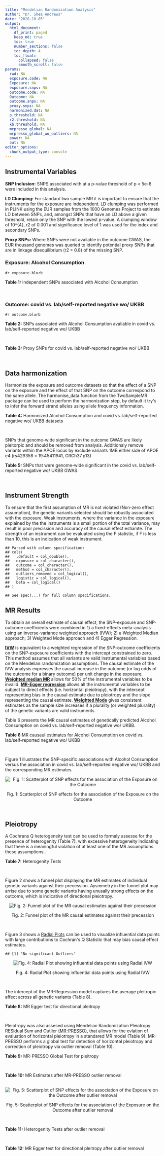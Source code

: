 ```yaml
---
title: "Mendelian Randomization Analysis"
author: "Dr. Shea Andrews"
date: "2020-10-05"
output:
  html_document:
    df_print: paged
    keep_md: true
    toc: true
    number_sections: false
    toc_depth: 4
    toc_float:
      collapsed: false
      smooth_scroll: false
params:
  rwd: NA
  exposure.code: NA
  Exposure: NA
  exposure.snps: NA
  outcome.code: NA
  Outcome: NA
  outcome.snps: NA
  proxy.snps: NA
  harmonized.dat: NA
  p.threshold: NA
  r2.threshold: NA
  kb.threshold: NA
  mrpresso_global: NA
  mrpresso_global_wo_outliers: NA
  power: NA
  out: NA
editor_options:
  chunk_output_type: console
---
```







## Instrumental Variables
**SNP Inclusion:** SNPS associated with at a p-value threshold of p < 5e-8 were included in this analysis.
<br>

**LD Clumping:** For standard two sample MR it is important to ensure that the instruments for the exposure are independent. LD clumping was performed in PLINK using the EUR samples from the 1000 Genomes Project to estimate LD between SNPs, and, amongst SNPs that have an LD above a given threshold, retain only the SNP with the lowest p-value. A clumping window of 10^{4}, r2 of 0.001 and significance level of 1 was used for the index and secondary SNPs.
<br>

**Proxy SNPs:** Where SNPs were not available in the outcome GWAS, the EUR thousand genomes was queried to identify potential proxy SNPs that are in linkage disequilibrium (r2 > 0.8) of the missing SNP.
<br>

### Exposure: Alcohol Consumption
`#r exposure.blurb`
<br>

**Table 1:** Independent SNPs associated with Alcohol Consumption
<div data-pagedtable="false">
  <script data-pagedtable-source type="application/json">
{"columns":[{"label":["SNP"],"name":[1],"type":["chr"],"align":["left"]},{"label":["CHROM"],"name":[2],"type":["dbl"],"align":["right"]},{"label":["POS"],"name":[3],"type":["dbl"],"align":["right"]},{"label":["REF"],"name":[4],"type":["chr"],"align":["left"]},{"label":["ALT"],"name":[5],"type":["chr"],"align":["left"]},{"label":["AF"],"name":[6],"type":["dbl"],"align":["right"]},{"label":["BETA"],"name":[7],"type":["dbl"],"align":["right"]},{"label":["SE"],"name":[8],"type":["dbl"],"align":["right"]},{"label":["Z"],"name":[9],"type":["dbl"],"align":["right"]},{"label":["P"],"name":[10],"type":["dbl"],"align":["right"]},{"label":["N"],"name":[11],"type":["dbl"],"align":["right"]},{"label":["TRAIT"],"name":[12],"type":["chr"],"align":["left"]}],"data":[{"1":"rs10753661","2":"1","3":"165119792","4":"G","5":"A","6":"0.7020","7":"-0.0113","8":"0.00209","9":"-5.406699","10":"4.24e-08","11":"537349","12":"drnkwk"},{"1":"rs28680958","2":"1","3":"173848808","4":"G","5":"A","6":"0.2300","7":"-0.0136","8":"0.00237","9":"-5.738397","10":"9.78e-09","11":"537349","12":"drnkwk"},{"1":"rs1260326","2":"2","3":"27730940","4":"T","5":"C","6":"0.5950","7":"0.0233","8":"0.00196","9":"11.887755","10":"3.33e-33","11":"537349","12":"drnkwk"},{"1":"rs62135521","2":"2","3":"44296002","4":"G","5":"T","6":"0.0378","7":"-0.0272","8":"0.00470","9":"-5.787234","10":"9.91e-09","11":"537349","12":"drnkwk"},{"1":"rs528301","2":"2","3":"45154908","4":"G","5":"A","6":"0.6050","7":"0.0156","8":"0.00195","9":"8.000000","10":"1.25e-15","11":"537349","12":"drnkwk"},{"1":"rs6739804","2":"2","3":"63269604","4":"T","5":"C","6":"0.6600","7":"-0.0129","8":"0.00208","9":"-6.201923","10":"4.72e-10","11":"537349","12":"drnkwk"},{"1":"rs4233567","2":"2","3":"144272376","4":"C","5":"T","6":"0.3400","7":"-0.0130","8":"0.00208","9":"-6.250000","10":"3.83e-10","11":"537349","12":"drnkwk"},{"1":"rs28732378","2":"3","3":"85403892","4":"A","5":"G","6":"0.7290","7":"-0.0163","8":"0.00217","9":"-7.511521","10":"2.24e-14","11":"537349","12":"drnkwk"},{"1":"rs28712821","2":"4","3":"39413780","4":"G","5":"A","6":"0.5940","7":"0.0284","8":"0.00199","9":"14.271357","10":"1.10e-46","11":"537349","12":"drnkwk"},{"1":"rs16854020","2":"4","3":"42117559","4":"G","5":"A","6":"0.1270","7":"0.0180","8":"0.00289","9":"6.228374","10":"4.82e-10","11":"537349","12":"drnkwk"},{"1":"rs1229984","2":"4","3":"100239319","4":"T","5":"C","6":"0.9530","7":"0.2090","8":"0.00673","9":"31.054978","10":"1.60e-203","11":"537349","12":"drnkwk"},{"1":"rs78234152","2":"4","3":"100279889","4":"G","5":"A","6":"0.0986","7":"0.0275","8":"0.00306","9":"8.986928","10":"2.18e-19","11":"537349","12":"drnkwk"},{"1":"rs13107325","2":"4","3":"103188709","4":"C","5":"T","6":"0.0654","7":"-0.0369","8":"0.00395","9":"-9.341772","10":"1.23e-20","11":"537349","12":"drnkwk"},{"1":"rs331939","2":"4","3":"143654889","4":"G","5":"A","6":"0.3390","7":"-0.0118","8":"0.00202","9":"-5.841584","10":"4.50e-09","11":"537349","12":"drnkwk"},{"1":"rs4916723","2":"5","3":"87854395","4":"A","5":"C","6":"0.4040","7":"-0.0115","8":"0.00199","9":"-5.778894","10":"8.07e-09","11":"537349","12":"drnkwk"},{"1":"rs55872084","2":"5","3":"155902003","4":"G","5":"T","6":"0.2180","7":"0.0129","8":"0.00228","9":"5.657895","10":"1.98e-08","11":"537349","12":"drnkwk"},{"1":"rs10085696","2":"7","3":"69783020","4":"A","5":"G","6":"0.2010","7":"-0.0160","8":"0.00249","9":"-6.425703","10":"1.24e-10","11":"537349","12":"drnkwk"},{"1":"rs2299409","2":"7","3":"103812171","4":"G","5":"A","6":"0.4930","7":"-0.0104","8":"0.00192","9":"-5.416667","10":"4.80e-08","11":"537349","12":"drnkwk"},{"1":"rs6951574","2":"7","3":"153489744","4":"T","5":"C","6":"0.4590","7":"0.0135","8":"0.00205","9":"6.585366","10":"4.44e-11","11":"537349","12":"drnkwk"},{"1":"rs28601761","2":"8","3":"126500031","4":"C","5":"G","6":"0.4050","7":"0.0116","8":"0.00201","9":"5.771144","10":"7.60e-09","11":"537349","12":"drnkwk"},{"1":"rs55932213","2":"9","3":"108755622","4":"A","5":"G","6":"0.7010","7":"0.0129","8":"0.00230","9":"5.608696","10":"1.80e-08","11":"537349","12":"drnkwk"},{"1":"rs2049045","2":"11","3":"27694241","4":"G","5":"C","6":"0.1890","7":"-0.0137","8":"0.00251","9":"-5.458167","10":"3.97e-08","11":"537349","12":"drnkwk"},{"1":"rs4752999","2":"11","3":"47428565","4":"C","5":"T","6":"0.3210","7":"-0.0145","8":"0.00207","9":"-7.004831","10":"2.03e-12","11":"537349","12":"drnkwk"},{"1":"rs4309187","2":"11","3":"113412443","4":"A","5":"C","6":"0.6970","7":"0.0149","8":"0.00210","9":"7.095238","10":"1.37e-12","11":"537349","12":"drnkwk"},{"1":"rs17542254","2":"11","3":"113655696","4":"A","5":"G","6":"0.2510","7":"0.0131","8":"0.00214","9":"6.121495","10":"8.96e-10","11":"537349","12":"drnkwk"},{"1":"rs1387766","2":"12","3":"92081800","4":"G","5":"A","6":"0.6220","7":"-0.0108","8":"0.00198","9":"-5.454545","10":"4.79e-08","11":"537349","12":"drnkwk"},{"1":"rs34704785","2":"13","3":"68117681","4":"C","5":"T","6":"0.4120","7":"-0.0114","8":"0.00214","9":"-5.327103","10":"4.52e-08","11":"537349","12":"drnkwk"},{"1":"rs1123285","2":"14","3":"57274519","4":"C","5":"G","6":"0.3390","7":"-0.0127","8":"0.00208","9":"-6.105769","10":"1.36e-09","11":"537349","12":"drnkwk"},{"1":"rs28929474","2":"14","3":"94844947","4":"C","5":"T","6":"0.0154","7":"-0.0477","8":"0.00719","9":"-6.634214","10":"2.39e-11","11":"537349","12":"drnkwk"},{"1":"rs153106","2":"16","3":"28526897","4":"T","5":"C","6":"0.4090","7":"-0.0137","8":"0.00196","9":"-6.989796","10":"3.63e-12","11":"537349","12":"drnkwk"},{"1":"rs79616692","2":"16","3":"72338507","4":"G","5":"C","6":"0.1100","7":"0.0190","8":"0.00315","9":"6.031746","10":"2.38e-09","11":"537349","12":"drnkwk"},{"1":"rs11860773","2":"16","3":"73912503","4":"T","5":"C","6":"0.1760","7":"-0.0155","8":"0.00251","9":"-6.175299","10":"8.35e-10","11":"537349","12":"drnkwk"},{"1":"rs13332432","2":"16","3":"85721809","4":"C","5":"G","6":"0.2960","7":"0.0142","8":"0.00219","9":"6.484018","10":"5.94e-11","11":"537349","12":"drnkwk"},{"1":"rs34121753","2":"17","3":"7733833","4":"A","5":"G","6":"0.5320","7":"0.0112","8":"0.00199","9":"5.628141","10":"1.39e-08","11":"537349","12":"drnkwk"},{"1":"rs76640332","2":"17","3":"44189858","4":"G","5":"A","6":"0.2040","7":"-0.0219","8":"0.00250","9":"-8.760000","10":"1.47e-18","11":"537349","12":"drnkwk"},{"1":"rs838145","2":"19","3":"49248730","4":"G","5":"A","6":"0.5840","7":"-0.0161","8":"0.00198","9":"-8.131313","10":"3.87e-16","11":"537349","12":"drnkwk"},{"1":"rs6106989","2":"20","3":"25027630","4":"G","5":"A","6":"0.6280","7":"0.0113","8":"0.00204","9":"5.539216","10":"3.81e-08","11":"537349","12":"drnkwk"}],"options":{"columns":{"min":{},"max":[10]},"rows":{"min":[10],"max":[10]},"pages":{}}}
  </script>
</div>
<br>

### Outcome: covid vs. lab/self-reported negative wo/ UKBB
`#r outcome.blurb`
<br>

**Table 2:** SNPs associated with Alcohol Consumption avaliable in covid vs. lab/self-reported negative wo/ UKBB
<div data-pagedtable="false">
  <script data-pagedtable-source type="application/json">
{"columns":[{"label":["SNP"],"name":[1],"type":["chr"],"align":["left"]},{"label":["CHROM"],"name":[2],"type":["dbl"],"align":["right"]},{"label":["POS"],"name":[3],"type":["dbl"],"align":["right"]},{"label":["REF"],"name":[4],"type":["chr"],"align":["left"]},{"label":["ALT"],"name":[5],"type":["chr"],"align":["left"]},{"label":["AF"],"name":[6],"type":["dbl"],"align":["right"]},{"label":["BETA"],"name":[7],"type":["dbl"],"align":["right"]},{"label":["SE"],"name":[8],"type":["dbl"],"align":["right"]},{"label":["Z"],"name":[9],"type":["dbl"],"align":["right"]},{"label":["P"],"name":[10],"type":["dbl"],"align":["right"]},{"label":["N"],"name":[11],"type":["dbl"],"align":["right"]},{"label":["TRAIT"],"name":[12],"type":["chr"],"align":["left"]}],"data":[{"1":"rs10753661","2":"1","3":"165119792","4":"G","5":"A","6":"0.7107270","7":"0.0062216","8":"0.044195","9":"0.14077611","10":"0.88800","11":"6","12":"covid_vs._lab/self-reported_negative__woUKBB"},{"1":"rs28680958","2":"1","3":"173848808","4":"G","5":"A","6":"0.2146230","7":"0.0040650","8":"0.053458","9":"0.07604100","10":"0.93940","11":"6","12":"covid_vs._lab/self-reported_negative__woUKBB"},{"1":"rs1260326","2":"2","3":"27730940","4":"T","5":"C","6":"0.6136610","7":"-0.0698630","8":"0.043797","9":"-1.59515492","10":"0.11070","11":"6","12":"covid_vs._lab/self-reported_negative__woUKBB"},{"1":"rs62135521","2":"2","3":"44296002","4":"G","5":"T","6":"0.0329830","7":"-0.1247800","8":"0.110750","9":"-1.12668172","10":"0.25990","11":"4","12":"covid_vs._lab/self-reported_negative__woUKBB"},{"1":"rs528301","2":"2","3":"45154908","4":"G","5":"A","6":"0.6105860","7":"0.0285490","8":"0.043795","9":"0.65187807","10":"0.51450","11":"5","12":"covid_vs._lab/self-reported_negative__woUKBB"},{"1":"rs6739804","2":"2","3":"63269604","4":"T","5":"C","6":"0.6970360","7":"-0.0721160","8":"0.046487","9":"-1.55131542","10":"0.12080","11":"5","12":"covid_vs._lab/self-reported_negative__woUKBB"},{"1":"rs4233567","2":"2","3":"144272376","4":"C","5":"T","6":"0.3162010","7":"0.0748150","8":"0.044584","9":"1.67806837","10":"0.09333","11":"6","12":"covid_vs._lab/self-reported_negative__woUKBB"},{"1":"rs28732378","2":"3","3":"85403892","4":"A","5":"G","6":"0.7722320","7":"-0.0339780","8":"0.046819","9":"-0.72573101","10":"0.46800","11":"6","12":"covid_vs._lab/self-reported_negative__woUKBB"},{"1":"rs28712821","2":"4","3":"39413780","4":"G","5":"A","6":"0.6041290","7":"-0.0256180","8":"0.043307","9":"-0.59154409","10":"0.55420","11":"6","12":"covid_vs._lab/self-reported_negative__woUKBB"},{"1":"rs16854020","2":"4","3":"42117559","4":"G","5":"A","6":"0.1007250","7":"-0.0033592","8":"0.061729","9":"-0.05441851","10":"0.95660","11":"6","12":"covid_vs._lab/self-reported_negative__woUKBB"},{"1":"rs1229984","2":"4","3":"100239319","4":"T","5":"C","6":"0.9769760","7":"-0.1579700","8":"0.198350","9":"-0.79642047","10":"0.42580","11":"4","12":"covid_vs._lab/self-reported_negative__woUKBB"},{"1":"rs78234152","2":"4","3":"100279889","4":"G","5":"A","6":"0.1389290","7":"-0.0829970","8":"0.063134","9":"-1.31461653","10":"0.18860","11":"5","12":"covid_vs._lab/self-reported_negative__woUKBB"},{"1":"rs13107325","2":"4","3":"103188709","4":"C","5":"T","6":"0.0473169","7":"0.1762100","8":"0.115110","9":"1.53079663","10":"0.12580","11":"5","12":"covid_vs._lab/self-reported_negative__woUKBB"},{"1":"rs331939","2":"4","3":"143654889","4":"G","5":"A","6":"0.3387210","7":"0.0371630","8":"0.043526","9":"0.85381151","10":"0.39320","11":"6","12":"covid_vs._lab/self-reported_negative__woUKBB"},{"1":"rs4916723","2":"5","3":"87854395","4":"A","5":"C","6":"0.4413690","7":"-0.0814670","8":"0.100250","9":"-0.81263840","10":"0.41640","11":"3","12":"covid_vs._lab/self-reported_negative__woUKBB"},{"1":"rs55872084","2":"5","3":"155902003","4":"G","5":"T","6":"0.1802330","7":"0.0391900","8":"0.049824","9":"0.78656872","10":"0.43150","11":"6","12":"covid_vs._lab/self-reported_negative__woUKBB"},{"1":"rs10085696","2":"7","3":"69783020","4":"A","5":"G","6":"0.1595710","7":"-0.0131420","8":"0.053964","9":"-0.24353273","10":"0.80760","11":"6","12":"covid_vs._lab/self-reported_negative__woUKBB"},{"1":"rs2299409","2":"7","3":"103812171","4":"G","5":"A","6":"0.5129990","7":"-0.0470880","8":"0.042231","9":"-1.11501030","10":"0.26480","11":"6","12":"covid_vs._lab/self-reported_negative__woUKBB"},{"1":"rs28601761","2":"8","3":"126500031","4":"C","5":"G","6":"0.4597740","7":"0.0225980","8":"0.042295","9":"0.53429483","10":"0.59310","11":"6","12":"covid_vs._lab/self-reported_negative__woUKBB"},{"1":"rs55932213","2":"9","3":"108755622","4":"A","5":"G","6":"0.7398330","7":"0.0212630","8":"0.049809","9":"0.42689072","10":"0.66950","11":"6","12":"covid_vs._lab/self-reported_negative__woUKBB"},{"1":"rs2049045","2":"11","3":"27694241","4":"G","5":"C","6":"0.1634620","7":"-0.0200230","8":"0.061925","9":"-0.32334275","10":"0.74640","11":"4","12":"covid_vs._lab/self-reported_negative__woUKBB"},{"1":"rs4752999","2":"11","3":"47428565","4":"C","5":"T","6":"0.3561820","7":"0.0623580","8":"0.044422","9":"1.40376390","10":"0.16040","11":"6","12":"covid_vs._lab/self-reported_negative__woUKBB"},{"1":"rs4309187","2":"11","3":"113412443","4":"A","5":"C","6":"0.7547450","7":"0.0013893","8":"0.045850","9":"0.03030098","10":"0.97580","11":"6","12":"covid_vs._lab/self-reported_negative__woUKBB"},{"1":"rs17542254","2":"11","3":"113655696","4":"A","5":"G","6":"0.2203850","7":"-0.0472080","8":"0.045479","9":"-1.03801755","10":"0.29930","11":"6","12":"covid_vs._lab/self-reported_negative__woUKBB"},{"1":"rs1387766","2":"12","3":"92081800","4":"G","5":"A","6":"0.6180100","7":"-0.0013917","8":"0.043321","9":"-0.03212530","10":"0.97440","11":"6","12":"covid_vs._lab/self-reported_negative__woUKBB"},{"1":"rs34704785","2":"13","3":"68117681","4":"C","5":"T","6":"0.5175830","7":"0.0547970","8":"0.080984","9":"0.67663983","10":"0.49860","11":"4","12":"covid_vs._lab/self-reported_negative__woUKBB"},{"1":"rs1123285","2":"14","3":"57274519","4":"C","5":"G","6":"0.3358810","7":"-0.0710530","8":"0.079420","9":"-0.89464870","10":"0.37100","11":"5","12":"covid_vs._lab/self-reported_negative__woUKBB"},{"1":"rs28929474","2":"14","3":"94844947","4":"C","5":"T","6":"0.0161290","7":"-0.0891550","8":"0.207720","9":"-0.42920759","10":"0.66780","11":"5","12":"covid_vs._lab/self-reported_negative__woUKBB"},{"1":"rs153106","2":"16","3":"28526897","4":"T","5":"C","6":"0.4710800","7":"0.0051100","8":"0.043071","9":"0.11864131","10":"0.90560","11":"6","12":"covid_vs._lab/self-reported_negative__woUKBB"},{"1":"rs79616692","2":"16","3":"72338507","4":"G","5":"C","6":"0.0939096","7":"0.0912730","8":"0.073132","9":"1.24805831","10":"0.21200","11":"4","12":"covid_vs._lab/self-reported_negative__woUKBB"},{"1":"rs11860773","2":"16","3":"73912503","4":"T","5":"C","6":"0.1638810","7":"0.0214420","8":"0.052122","9":"0.41138099","10":"0.68080","11":"6","12":"covid_vs._lab/self-reported_negative__woUKBB"},{"1":"rs13332432","2":"16","3":"85721809","4":"C","5":"G","6":"0.2848010","7":"-0.0196770","8":"0.049415","9":"-0.39819893","10":"0.69050","11":"5","12":"covid_vs._lab/self-reported_negative__woUKBB"},{"1":"rs34121753","2":"17","3":"7733833","4":"A","5":"G","6":"0.5599270","7":"0.0196110","8":"0.044363","9":"0.44205757","10":"0.65850","11":"6","12":"covid_vs._lab/self-reported_negative__woUKBB"},{"1":"rs76640332","2":"17","3":"44189858","4":"G","5":"A","6":"0.1439850","7":"0.0326990","8":"0.054696","9":"0.59783165","10":"0.55000","11":"4","12":"covid_vs._lab/self-reported_negative__woUKBB"},{"1":"rs838145","2":"19","3":"49248730","4":"G","5":"A","6":"0.6683080","7":"0.0905000","8":"0.042433","9":"2.13277402","10":"0.03294","11":"6","12":"covid_vs._lab/self-reported_negative__woUKBB"},{"1":"rs6106989","2":"20","3":"25027630","4":"G","5":"A","6":"0.6554990","7":"-0.0173530","8":"0.044807","9":"-0.38728324","10":"0.69850","11":"5","12":"covid_vs._lab/self-reported_negative__woUKBB"},{"1":"rs6951574","2":"NA","3":"NA","4":"NA","5":"NA","6":"NA","7":"NA","8":"NA","9":"NA","10":"NA","11":"NA","12":"NA"}],"options":{"columns":{"min":{},"max":[10]},"rows":{"min":[10],"max":[10]},"pages":{}}}
  </script>
</div>
<br>

**Table 3:** Proxy SNPs for covid vs. lab/self-reported negative wo/ UKBB
<div data-pagedtable="false">
  <script data-pagedtable-source type="application/json">
{"columns":[{"label":["target_snp"],"name":[1],"type":["chr"],"align":["left"]},{"label":["proxy_snp"],"name":[2],"type":["chr"],"align":["left"]},{"label":["ld.r2"],"name":[3],"type":["dbl"],"align":["right"]},{"label":["Dprime"],"name":[4],"type":["dbl"],"align":["right"]},{"label":["PHASE"],"name":[5],"type":["chr"],"align":["left"]},{"label":["X12"],"name":[6],"type":["lgl"],"align":["right"]},{"label":["CHROM"],"name":[7],"type":["dbl"],"align":["right"]},{"label":["POS"],"name":[8],"type":["dbl"],"align":["right"]},{"label":["REF.proxy"],"name":[9],"type":["chr"],"align":["left"]},{"label":["ALT.proxy"],"name":[10],"type":["chr"],"align":["left"]},{"label":["AF"],"name":[11],"type":["dbl"],"align":["right"]},{"label":["BETA"],"name":[12],"type":["dbl"],"align":["right"]},{"label":["SE"],"name":[13],"type":["dbl"],"align":["right"]},{"label":["Z"],"name":[14],"type":["dbl"],"align":["right"]},{"label":["P"],"name":[15],"type":["dbl"],"align":["right"]},{"label":["N"],"name":[16],"type":["dbl"],"align":["right"]},{"label":["TRAIT"],"name":[17],"type":["chr"],"align":["left"]},{"label":["ref"],"name":[18],"type":["chr"],"align":["left"]},{"label":["ref.proxy"],"name":[19],"type":["chr"],"align":["left"]},{"label":["alt"],"name":[20],"type":["lgl"],"align":["right"]},{"label":["alt.proxy"],"name":[21],"type":["chr"],"align":["left"]},{"label":["ALT"],"name":[22],"type":["chr"],"align":["left"]},{"label":["REF"],"name":[23],"type":["lgl"],"align":["right"]},{"label":["proxy.outcome"],"name":[24],"type":["lgl"],"align":["right"]}],"data":[{"1":"rs6951574","2":"rs6969458","3":"0.984059","4":"1","5":"CA/TG","6":"NA","7":"7","8":"153489725","9":"G","10":"A","11":"0.455691","12":"-0.032283","13":"0.046671","14":"-0.6917143","15":"0.4891","16":"3","17":"covid_vs._lab/self-reported_negative__woUKBB","18":"C","19":"A","20":"TRUE","21":"G","22":"C","23":"TRUE","24":"TRUE"}],"options":{"columns":{"min":{},"max":[10]},"rows":{"min":[10],"max":[10]},"pages":{}}}
  </script>
</div>
<br>

## Data harmonization
Harmonize the exposure and outcome datasets so that the effect of a SNP on the exposure and the effect of that SNP on the outcome correspond to the same allele. The harmonise_data function from the TwoSampleMR package can be used to perform the harmonization step, by default it try's to infer the forward strand alleles using allele frequency information.
<br>

**Table 4:** Harmonized Alcohol Consumption and covid vs. lab/self-reported negative wo/ UKBB datasets
<div data-pagedtable="false">
  <script data-pagedtable-source type="application/json">
{"columns":[{"label":["SNP"],"name":[1],"type":["chr"],"align":["left"]},{"label":["effect_allele.exposure"],"name":[2],"type":["chr"],"align":["left"]},{"label":["other_allele.exposure"],"name":[3],"type":["chr"],"align":["left"]},{"label":["effect_allele.outcome"],"name":[4],"type":["chr"],"align":["left"]},{"label":["other_allele.outcome"],"name":[5],"type":["chr"],"align":["left"]},{"label":["beta.exposure"],"name":[6],"type":["dbl"],"align":["right"]},{"label":["beta.outcome"],"name":[7],"type":["dbl"],"align":["right"]},{"label":["eaf.exposure"],"name":[8],"type":["dbl"],"align":["right"]},{"label":["eaf.outcome"],"name":[9],"type":["dbl"],"align":["right"]},{"label":["remove"],"name":[10],"type":["lgl"],"align":["right"]},{"label":["palindromic"],"name":[11],"type":["lgl"],"align":["right"]},{"label":["ambiguous"],"name":[12],"type":["lgl"],"align":["right"]},{"label":["id.outcome"],"name":[13],"type":["chr"],"align":["left"]},{"label":["chr.outcome"],"name":[14],"type":["dbl"],"align":["right"]},{"label":["pos.outcome"],"name":[15],"type":["dbl"],"align":["right"]},{"label":["se.outcome"],"name":[16],"type":["dbl"],"align":["right"]},{"label":["z.outcome"],"name":[17],"type":["dbl"],"align":["right"]},{"label":["pval.outcome"],"name":[18],"type":["dbl"],"align":["right"]},{"label":["samplesize.outcome"],"name":[19],"type":["dbl"],"align":["right"]},{"label":["outcome"],"name":[20],"type":["chr"],"align":["left"]},{"label":["mr_keep.outcome"],"name":[21],"type":["lgl"],"align":["right"]},{"label":["pval_origin.outcome"],"name":[22],"type":["chr"],"align":["left"]},{"label":["chr.exposure"],"name":[23],"type":["dbl"],"align":["right"]},{"label":["pos.exposure"],"name":[24],"type":["dbl"],"align":["right"]},{"label":["se.exposure"],"name":[25],"type":["dbl"],"align":["right"]},{"label":["z.exposure"],"name":[26],"type":["dbl"],"align":["right"]},{"label":["pval.exposure"],"name":[27],"type":["dbl"],"align":["right"]},{"label":["samplesize.exposure"],"name":[28],"type":["dbl"],"align":["right"]},{"label":["exposure"],"name":[29],"type":["chr"],"align":["left"]},{"label":["mr_keep.exposure"],"name":[30],"type":["lgl"],"align":["right"]},{"label":["pval_origin.exposure"],"name":[31],"type":["chr"],"align":["left"]},{"label":["id.exposure"],"name":[32],"type":["chr"],"align":["left"]},{"label":["action"],"name":[33],"type":["dbl"],"align":["right"]},{"label":["mr_keep"],"name":[34],"type":["lgl"],"align":["right"]},{"label":["pt"],"name":[35],"type":["dbl"],"align":["right"]},{"label":["pleitropy_keep"],"name":[36],"type":["lgl"],"align":["right"]},{"label":["mrpresso_RSSobs"],"name":[37],"type":["lgl"],"align":["right"]},{"label":["mrpresso_pval"],"name":[38],"type":["lgl"],"align":["right"]},{"label":["mrpresso_keep"],"name":[39],"type":["lgl"],"align":["right"]}],"data":[{"1":"rs10085696","2":"G","3":"A","4":"G","5":"A","6":"-0.0160","7":"-0.0131420","8":"0.2010","9":"0.1595710","10":"FALSE","11":"FALSE","12":"FALSE","13":"pdjLZV","14":"7","15":"69783020","16":"0.053964","17":"-0.24353273","18":"0.80760","19":"6","20":"covidhgi2020anaC1v2woUKBB","21":"TRUE","22":"reported","23":"7","24":"69783020","25":"0.00249","26":"-6.425703","27":"1.24e-10","28":"537349","29":"Liu2019drnkwk","30":"TRUE","31":"reported","32":"HJiD6S","33":"2","34":"TRUE","35":"5e-08","36":"TRUE","37":"NA","38":"NA","39":"TRUE"},{"1":"rs10753661","2":"A","3":"G","4":"A","5":"G","6":"-0.0113","7":"0.0062216","8":"0.7020","9":"0.7107270","10":"FALSE","11":"FALSE","12":"FALSE","13":"pdjLZV","14":"1","15":"165119792","16":"0.044195","17":"0.14077611","18":"0.88800","19":"6","20":"covidhgi2020anaC1v2woUKBB","21":"TRUE","22":"reported","23":"1","24":"165119792","25":"0.00209","26":"-5.406699","27":"4.24e-08","28":"537349","29":"Liu2019drnkwk","30":"TRUE","31":"reported","32":"HJiD6S","33":"2","34":"TRUE","35":"5e-08","36":"TRUE","37":"NA","38":"NA","39":"TRUE"},{"1":"rs1123285","2":"G","3":"C","4":"G","5":"C","6":"-0.0127","7":"-0.0710530","8":"0.3390","9":"0.3358810","10":"FALSE","11":"TRUE","12":"FALSE","13":"pdjLZV","14":"14","15":"57274519","16":"0.079420","17":"-0.89464870","18":"0.37100","19":"5","20":"covidhgi2020anaC1v2woUKBB","21":"TRUE","22":"reported","23":"14","24":"57274519","25":"0.00208","26":"-6.105769","27":"1.36e-09","28":"537349","29":"Liu2019drnkwk","30":"TRUE","31":"reported","32":"HJiD6S","33":"2","34":"TRUE","35":"5e-08","36":"TRUE","37":"NA","38":"NA","39":"TRUE"},{"1":"rs11860773","2":"C","3":"T","4":"C","5":"T","6":"-0.0155","7":"0.0214420","8":"0.1760","9":"0.1638810","10":"FALSE","11":"FALSE","12":"FALSE","13":"pdjLZV","14":"16","15":"73912503","16":"0.052122","17":"0.41138099","18":"0.68080","19":"6","20":"covidhgi2020anaC1v2woUKBB","21":"TRUE","22":"reported","23":"16","24":"73912503","25":"0.00251","26":"-6.175299","27":"8.35e-10","28":"537349","29":"Liu2019drnkwk","30":"TRUE","31":"reported","32":"HJiD6S","33":"2","34":"TRUE","35":"5e-08","36":"TRUE","37":"NA","38":"NA","39":"TRUE"},{"1":"rs1229984","2":"C","3":"T","4":"C","5":"T","6":"0.2090","7":"-0.1579700","8":"0.9530","9":"0.9769760","10":"FALSE","11":"FALSE","12":"FALSE","13":"pdjLZV","14":"4","15":"100239319","16":"0.198350","17":"-0.79642047","18":"0.42580","19":"4","20":"covidhgi2020anaC1v2woUKBB","21":"TRUE","22":"reported","23":"4","24":"100239319","25":"0.00673","26":"31.054978","27":"1.00e-200","28":"537349","29":"Liu2019drnkwk","30":"TRUE","31":"reported","32":"HJiD6S","33":"2","34":"TRUE","35":"5e-08","36":"TRUE","37":"NA","38":"NA","39":"TRUE"},{"1":"rs1260326","2":"C","3":"T","4":"C","5":"T","6":"0.0233","7":"-0.0698630","8":"0.5950","9":"0.6136610","10":"FALSE","11":"FALSE","12":"FALSE","13":"pdjLZV","14":"2","15":"27730940","16":"0.043797","17":"-1.59515492","18":"0.11070","19":"6","20":"covidhgi2020anaC1v2woUKBB","21":"TRUE","22":"reported","23":"2","24":"27730940","25":"0.00196","26":"11.887755","27":"3.33e-33","28":"537349","29":"Liu2019drnkwk","30":"TRUE","31":"reported","32":"HJiD6S","33":"2","34":"TRUE","35":"5e-08","36":"TRUE","37":"NA","38":"NA","39":"TRUE"},{"1":"rs13107325","2":"T","3":"C","4":"T","5":"C","6":"-0.0369","7":"0.1762100","8":"0.0654","9":"0.0473169","10":"FALSE","11":"FALSE","12":"FALSE","13":"pdjLZV","14":"4","15":"103188709","16":"0.115110","17":"1.53079663","18":"0.12580","19":"5","20":"covidhgi2020anaC1v2woUKBB","21":"TRUE","22":"reported","23":"4","24":"103188709","25":"0.00395","26":"-9.341772","27":"1.23e-20","28":"537349","29":"Liu2019drnkwk","30":"TRUE","31":"reported","32":"HJiD6S","33":"2","34":"TRUE","35":"5e-08","36":"TRUE","37":"NA","38":"NA","39":"TRUE"},{"1":"rs13332432","2":"G","3":"C","4":"G","5":"C","6":"0.0142","7":"-0.0196770","8":"0.2960","9":"0.2848010","10":"FALSE","11":"TRUE","12":"FALSE","13":"pdjLZV","14":"16","15":"85721809","16":"0.049415","17":"-0.39819893","18":"0.69050","19":"5","20":"covidhgi2020anaC1v2woUKBB","21":"TRUE","22":"reported","23":"16","24":"85721809","25":"0.00219","26":"6.484018","27":"5.94e-11","28":"537349","29":"Liu2019drnkwk","30":"TRUE","31":"reported","32":"HJiD6S","33":"2","34":"TRUE","35":"5e-08","36":"TRUE","37":"NA","38":"NA","39":"TRUE"},{"1":"rs1387766","2":"A","3":"G","4":"A","5":"G","6":"-0.0108","7":"-0.0013917","8":"0.6220","9":"0.6180100","10":"FALSE","11":"FALSE","12":"FALSE","13":"pdjLZV","14":"12","15":"92081800","16":"0.043321","17":"-0.03212530","18":"0.97440","19":"6","20":"covidhgi2020anaC1v2woUKBB","21":"TRUE","22":"reported","23":"12","24":"92081800","25":"0.00198","26":"-5.454545","27":"4.79e-08","28":"537349","29":"Liu2019drnkwk","30":"TRUE","31":"reported","32":"HJiD6S","33":"2","34":"TRUE","35":"5e-08","36":"TRUE","37":"NA","38":"NA","39":"TRUE"},{"1":"rs153106","2":"C","3":"T","4":"C","5":"T","6":"-0.0137","7":"0.0051100","8":"0.4090","9":"0.4710800","10":"FALSE","11":"FALSE","12":"FALSE","13":"pdjLZV","14":"16","15":"28526897","16":"0.043071","17":"0.11864131","18":"0.90560","19":"6","20":"covidhgi2020anaC1v2woUKBB","21":"TRUE","22":"reported","23":"16","24":"28526897","25":"0.00196","26":"-6.989796","27":"3.63e-12","28":"537349","29":"Liu2019drnkwk","30":"TRUE","31":"reported","32":"HJiD6S","33":"2","34":"TRUE","35":"5e-08","36":"TRUE","37":"NA","38":"NA","39":"TRUE"},{"1":"rs16854020","2":"A","3":"G","4":"A","5":"G","6":"0.0180","7":"-0.0033592","8":"0.1270","9":"0.1007250","10":"FALSE","11":"FALSE","12":"FALSE","13":"pdjLZV","14":"4","15":"42117559","16":"0.061729","17":"-0.05441851","18":"0.95660","19":"6","20":"covidhgi2020anaC1v2woUKBB","21":"TRUE","22":"reported","23":"4","24":"42117559","25":"0.00289","26":"6.228374","27":"4.82e-10","28":"537349","29":"Liu2019drnkwk","30":"TRUE","31":"reported","32":"HJiD6S","33":"2","34":"TRUE","35":"5e-08","36":"TRUE","37":"NA","38":"NA","39":"TRUE"},{"1":"rs17542254","2":"G","3":"A","4":"G","5":"A","6":"0.0131","7":"-0.0472080","8":"0.2510","9":"0.2203850","10":"FALSE","11":"FALSE","12":"FALSE","13":"pdjLZV","14":"11","15":"113655696","16":"0.045479","17":"-1.03801755","18":"0.29930","19":"6","20":"covidhgi2020anaC1v2woUKBB","21":"TRUE","22":"reported","23":"11","24":"113655696","25":"0.00214","26":"6.121495","27":"8.96e-10","28":"537349","29":"Liu2019drnkwk","30":"TRUE","31":"reported","32":"HJiD6S","33":"2","34":"TRUE","35":"5e-08","36":"TRUE","37":"NA","38":"NA","39":"TRUE"},{"1":"rs2049045","2":"C","3":"G","4":"C","5":"G","6":"-0.0137","7":"-0.0200230","8":"0.1890","9":"0.1634620","10":"FALSE","11":"TRUE","12":"FALSE","13":"pdjLZV","14":"11","15":"27694241","16":"0.061925","17":"-0.32334275","18":"0.74640","19":"4","20":"covidhgi2020anaC1v2woUKBB","21":"TRUE","22":"reported","23":"11","24":"27694241","25":"0.00251","26":"-5.458167","27":"3.97e-08","28":"537349","29":"Liu2019drnkwk","30":"TRUE","31":"reported","32":"HJiD6S","33":"2","34":"TRUE","35":"5e-08","36":"TRUE","37":"NA","38":"NA","39":"TRUE"},{"1":"rs2299409","2":"A","3":"G","4":"A","5":"G","6":"-0.0104","7":"-0.0470880","8":"0.4930","9":"0.5129990","10":"FALSE","11":"FALSE","12":"FALSE","13":"pdjLZV","14":"7","15":"103812171","16":"0.042231","17":"-1.11501030","18":"0.26480","19":"6","20":"covidhgi2020anaC1v2woUKBB","21":"TRUE","22":"reported","23":"7","24":"103812171","25":"0.00192","26":"-5.416667","27":"4.80e-08","28":"537349","29":"Liu2019drnkwk","30":"TRUE","31":"reported","32":"HJiD6S","33":"2","34":"TRUE","35":"5e-08","36":"TRUE","37":"NA","38":"NA","39":"TRUE"},{"1":"rs28601761","2":"G","3":"C","4":"G","5":"C","6":"0.0116","7":"0.0225980","8":"0.4050","9":"0.4597740","10":"FALSE","11":"TRUE","12":"TRUE","13":"pdjLZV","14":"8","15":"126500031","16":"0.042295","17":"0.53429483","18":"0.59310","19":"6","20":"covidhgi2020anaC1v2woUKBB","21":"TRUE","22":"reported","23":"8","24":"126500031","25":"0.00201","26":"5.771144","27":"7.60e-09","28":"537349","29":"Liu2019drnkwk","30":"TRUE","31":"reported","32":"HJiD6S","33":"2","34":"FALSE","35":"5e-08","36":"TRUE","37":"NA","38":"NA","39":"NA"},{"1":"rs28680958","2":"A","3":"G","4":"A","5":"G","6":"-0.0136","7":"0.0040650","8":"0.2300","9":"0.2146230","10":"FALSE","11":"FALSE","12":"FALSE","13":"pdjLZV","14":"1","15":"173848808","16":"0.053458","17":"0.07604100","18":"0.93940","19":"6","20":"covidhgi2020anaC1v2woUKBB","21":"TRUE","22":"reported","23":"1","24":"173848808","25":"0.00237","26":"-5.738397","27":"9.78e-09","28":"537349","29":"Liu2019drnkwk","30":"TRUE","31":"reported","32":"HJiD6S","33":"2","34":"TRUE","35":"5e-08","36":"TRUE","37":"NA","38":"NA","39":"TRUE"},{"1":"rs28712821","2":"A","3":"G","4":"A","5":"G","6":"0.0284","7":"-0.0256180","8":"0.5940","9":"0.6041290","10":"FALSE","11":"FALSE","12":"FALSE","13":"pdjLZV","14":"4","15":"39413780","16":"0.043307","17":"-0.59154409","18":"0.55420","19":"6","20":"covidhgi2020anaC1v2woUKBB","21":"TRUE","22":"reported","23":"4","24":"39413780","25":"0.00199","26":"14.271357","27":"1.10e-46","28":"537349","29":"Liu2019drnkwk","30":"TRUE","31":"reported","32":"HJiD6S","33":"2","34":"TRUE","35":"5e-08","36":"TRUE","37":"NA","38":"NA","39":"TRUE"},{"1":"rs28732378","2":"G","3":"A","4":"G","5":"A","6":"-0.0163","7":"-0.0339780","8":"0.7290","9":"0.7722320","10":"FALSE","11":"FALSE","12":"FALSE","13":"pdjLZV","14":"3","15":"85403892","16":"0.046819","17":"-0.72573101","18":"0.46800","19":"6","20":"covidhgi2020anaC1v2woUKBB","21":"TRUE","22":"reported","23":"3","24":"85403892","25":"0.00217","26":"-7.511521","27":"2.24e-14","28":"537349","29":"Liu2019drnkwk","30":"TRUE","31":"reported","32":"HJiD6S","33":"2","34":"TRUE","35":"5e-08","36":"TRUE","37":"NA","38":"NA","39":"TRUE"},{"1":"rs28929474","2":"T","3":"C","4":"T","5":"C","6":"-0.0477","7":"-0.0891550","8":"0.0154","9":"0.0161290","10":"FALSE","11":"FALSE","12":"FALSE","13":"pdjLZV","14":"14","15":"94844947","16":"0.207720","17":"-0.42920759","18":"0.66780","19":"5","20":"covidhgi2020anaC1v2woUKBB","21":"TRUE","22":"reported","23":"14","24":"94844947","25":"0.00719","26":"-6.634214","27":"2.39e-11","28":"537349","29":"Liu2019drnkwk","30":"TRUE","31":"reported","32":"HJiD6S","33":"2","34":"TRUE","35":"5e-08","36":"TRUE","37":"NA","38":"NA","39":"TRUE"},{"1":"rs331939","2":"A","3":"G","4":"A","5":"G","6":"-0.0118","7":"0.0371630","8":"0.3390","9":"0.3387210","10":"FALSE","11":"FALSE","12":"FALSE","13":"pdjLZV","14":"4","15":"143654889","16":"0.043526","17":"0.85381151","18":"0.39320","19":"6","20":"covidhgi2020anaC1v2woUKBB","21":"TRUE","22":"reported","23":"4","24":"143654889","25":"0.00202","26":"-5.841584","27":"4.50e-09","28":"537349","29":"Liu2019drnkwk","30":"TRUE","31":"reported","32":"HJiD6S","33":"2","34":"TRUE","35":"5e-08","36":"TRUE","37":"NA","38":"NA","39":"TRUE"},{"1":"rs34121753","2":"G","3":"A","4":"G","5":"A","6":"0.0112","7":"0.0196110","8":"0.5320","9":"0.5599270","10":"FALSE","11":"FALSE","12":"FALSE","13":"pdjLZV","14":"17","15":"7733833","16":"0.044363","17":"0.44205757","18":"0.65850","19":"6","20":"covidhgi2020anaC1v2woUKBB","21":"TRUE","22":"reported","23":"17","24":"7733833","25":"0.00199","26":"5.628141","27":"1.39e-08","28":"537349","29":"Liu2019drnkwk","30":"TRUE","31":"reported","32":"HJiD6S","33":"2","34":"TRUE","35":"5e-08","36":"TRUE","37":"NA","38":"NA","39":"TRUE"},{"1":"rs34704785","2":"T","3":"C","4":"T","5":"C","6":"-0.0114","7":"0.0547970","8":"0.4120","9":"0.5175830","10":"FALSE","11":"FALSE","12":"FALSE","13":"pdjLZV","14":"13","15":"68117681","16":"0.080984","17":"0.67663983","18":"0.49860","19":"4","20":"covidhgi2020anaC1v2woUKBB","21":"TRUE","22":"reported","23":"13","24":"68117681","25":"0.00214","26":"-5.327103","27":"4.52e-08","28":"537349","29":"Liu2019drnkwk","30":"TRUE","31":"reported","32":"HJiD6S","33":"2","34":"TRUE","35":"5e-08","36":"TRUE","37":"NA","38":"NA","39":"TRUE"},{"1":"rs4233567","2":"T","3":"C","4":"T","5":"C","6":"-0.0130","7":"0.0748150","8":"0.3400","9":"0.3162010","10":"FALSE","11":"FALSE","12":"FALSE","13":"pdjLZV","14":"2","15":"144272376","16":"0.044584","17":"1.67806837","18":"0.09333","19":"6","20":"covidhgi2020anaC1v2woUKBB","21":"TRUE","22":"reported","23":"2","24":"144272376","25":"0.00208","26":"-6.250000","27":"3.83e-10","28":"537349","29":"Liu2019drnkwk","30":"TRUE","31":"reported","32":"HJiD6S","33":"2","34":"TRUE","35":"5e-08","36":"TRUE","37":"NA","38":"NA","39":"TRUE"},{"1":"rs4309187","2":"C","3":"A","4":"C","5":"A","6":"0.0149","7":"0.0013893","8":"0.6970","9":"0.7547450","10":"FALSE","11":"FALSE","12":"FALSE","13":"pdjLZV","14":"11","15":"113412443","16":"0.045850","17":"0.03030098","18":"0.97580","19":"6","20":"covidhgi2020anaC1v2woUKBB","21":"TRUE","22":"reported","23":"11","24":"113412443","25":"0.00210","26":"7.095238","27":"1.37e-12","28":"537349","29":"Liu2019drnkwk","30":"TRUE","31":"reported","32":"HJiD6S","33":"2","34":"TRUE","35":"5e-08","36":"TRUE","37":"NA","38":"NA","39":"TRUE"},{"1":"rs4752999","2":"T","3":"C","4":"T","5":"C","6":"-0.0145","7":"0.0623580","8":"0.3210","9":"0.3561820","10":"FALSE","11":"FALSE","12":"FALSE","13":"pdjLZV","14":"11","15":"47428565","16":"0.044422","17":"1.40376390","18":"0.16040","19":"6","20":"covidhgi2020anaC1v2woUKBB","21":"TRUE","22":"reported","23":"11","24":"47428565","25":"0.00207","26":"-7.004831","27":"2.03e-12","28":"537349","29":"Liu2019drnkwk","30":"TRUE","31":"reported","32":"HJiD6S","33":"2","34":"TRUE","35":"5e-08","36":"TRUE","37":"NA","38":"NA","39":"TRUE"},{"1":"rs4916723","2":"C","3":"A","4":"C","5":"A","6":"-0.0115","7":"-0.0814670","8":"0.4040","9":"0.4413690","10":"FALSE","11":"FALSE","12":"FALSE","13":"pdjLZV","14":"5","15":"87854395","16":"0.100250","17":"-0.81263840","18":"0.41640","19":"3","20":"covidhgi2020anaC1v2woUKBB","21":"TRUE","22":"reported","23":"5","24":"87854395","25":"0.00199","26":"-5.778894","27":"8.07e-09","28":"537349","29":"Liu2019drnkwk","30":"TRUE","31":"reported","32":"HJiD6S","33":"2","34":"TRUE","35":"5e-08","36":"TRUE","37":"NA","38":"NA","39":"TRUE"},{"1":"rs528301","2":"A","3":"G","4":"A","5":"G","6":"0.0156","7":"0.0285490","8":"0.6050","9":"0.6105860","10":"FALSE","11":"FALSE","12":"FALSE","13":"pdjLZV","14":"2","15":"45154908","16":"0.043795","17":"0.65187807","18":"0.51450","19":"5","20":"covidhgi2020anaC1v2woUKBB","21":"TRUE","22":"reported","23":"2","24":"45154908","25":"0.00195","26":"8.000000","27":"1.25e-15","28":"537349","29":"Liu2019drnkwk","30":"TRUE","31":"reported","32":"HJiD6S","33":"2","34":"TRUE","35":"5e-08","36":"TRUE","37":"NA","38":"NA","39":"TRUE"},{"1":"rs55872084","2":"T","3":"G","4":"T","5":"G","6":"0.0129","7":"0.0391900","8":"0.2180","9":"0.1802330","10":"FALSE","11":"FALSE","12":"FALSE","13":"pdjLZV","14":"5","15":"155902003","16":"0.049824","17":"0.78656872","18":"0.43150","19":"6","20":"covidhgi2020anaC1v2woUKBB","21":"TRUE","22":"reported","23":"5","24":"155902003","25":"0.00228","26":"5.657895","27":"1.98e-08","28":"537349","29":"Liu2019drnkwk","30":"TRUE","31":"reported","32":"HJiD6S","33":"2","34":"TRUE","35":"5e-08","36":"TRUE","37":"NA","38":"NA","39":"TRUE"},{"1":"rs55932213","2":"G","3":"A","4":"G","5":"A","6":"0.0129","7":"0.0212630","8":"0.7010","9":"0.7398330","10":"FALSE","11":"FALSE","12":"FALSE","13":"pdjLZV","14":"9","15":"108755622","16":"0.049809","17":"0.42689072","18":"0.66950","19":"6","20":"covidhgi2020anaC1v2woUKBB","21":"TRUE","22":"reported","23":"9","24":"108755622","25":"0.00230","26":"5.608696","27":"1.80e-08","28":"537349","29":"Liu2019drnkwk","30":"TRUE","31":"reported","32":"HJiD6S","33":"2","34":"TRUE","35":"5e-08","36":"TRUE","37":"NA","38":"NA","39":"TRUE"},{"1":"rs6106989","2":"A","3":"G","4":"A","5":"G","6":"0.0113","7":"-0.0173530","8":"0.6280","9":"0.6554990","10":"FALSE","11":"FALSE","12":"FALSE","13":"pdjLZV","14":"20","15":"25027630","16":"0.044807","17":"-0.38728324","18":"0.69850","19":"5","20":"covidhgi2020anaC1v2woUKBB","21":"TRUE","22":"reported","23":"20","24":"25027630","25":"0.00204","26":"5.539216","27":"3.81e-08","28":"537349","29":"Liu2019drnkwk","30":"TRUE","31":"reported","32":"HJiD6S","33":"2","34":"TRUE","35":"5e-08","36":"TRUE","37":"NA","38":"NA","39":"TRUE"},{"1":"rs62135521","2":"T","3":"G","4":"T","5":"G","6":"-0.0272","7":"-0.1247800","8":"0.0378","9":"0.0329830","10":"FALSE","11":"FALSE","12":"FALSE","13":"pdjLZV","14":"2","15":"44296002","16":"0.110750","17":"-1.12668172","18":"0.25990","19":"4","20":"covidhgi2020anaC1v2woUKBB","21":"TRUE","22":"reported","23":"2","24":"44296002","25":"0.00470","26":"-5.787234","27":"9.91e-09","28":"537349","29":"Liu2019drnkwk","30":"TRUE","31":"reported","32":"HJiD6S","33":"2","34":"TRUE","35":"5e-08","36":"TRUE","37":"NA","38":"NA","39":"TRUE"},{"1":"rs6739804","2":"C","3":"T","4":"C","5":"T","6":"-0.0129","7":"-0.0721160","8":"0.6600","9":"0.6970360","10":"FALSE","11":"FALSE","12":"FALSE","13":"pdjLZV","14":"2","15":"63269604","16":"0.046487","17":"-1.55131542","18":"0.12080","19":"5","20":"covidhgi2020anaC1v2woUKBB","21":"TRUE","22":"reported","23":"2","24":"63269604","25":"0.00208","26":"-6.201923","27":"4.72e-10","28":"537349","29":"Liu2019drnkwk","30":"TRUE","31":"reported","32":"HJiD6S","33":"2","34":"TRUE","35":"5e-08","36":"TRUE","37":"NA","38":"NA","39":"TRUE"},{"1":"rs6951574","2":"C","3":"T","4":"C","5":"T","6":"0.0135","7":"-0.0322830","8":"0.4590","9":"0.4556910","10":"FALSE","11":"FALSE","12":"FALSE","13":"pdjLZV","14":"7","15":"153489725","16":"0.046671","17":"-0.69171434","18":"0.48910","19":"3","20":"covidhgi2020anaC1v2woUKBB","21":"TRUE","22":"reported","23":"7","24":"153489744","25":"0.00205","26":"6.585366","27":"4.44e-11","28":"537349","29":"Liu2019drnkwk","30":"TRUE","31":"reported","32":"HJiD6S","33":"2","34":"TRUE","35":"5e-08","36":"TRUE","37":"NA","38":"NA","39":"TRUE"},{"1":"rs76640332","2":"A","3":"G","4":"A","5":"G","6":"-0.0219","7":"0.0326990","8":"0.2040","9":"0.1439850","10":"FALSE","11":"FALSE","12":"FALSE","13":"pdjLZV","14":"17","15":"44189858","16":"0.054696","17":"0.59783165","18":"0.55000","19":"4","20":"covidhgi2020anaC1v2woUKBB","21":"TRUE","22":"reported","23":"17","24":"44189858","25":"0.00250","26":"-8.760000","27":"1.47e-18","28":"537349","29":"Liu2019drnkwk","30":"TRUE","31":"reported","32":"HJiD6S","33":"2","34":"TRUE","35":"5e-08","36":"TRUE","37":"NA","38":"NA","39":"TRUE"},{"1":"rs78234152","2":"A","3":"G","4":"A","5":"G","6":"0.0275","7":"-0.0829970","8":"0.0986","9":"0.1389290","10":"FALSE","11":"FALSE","12":"FALSE","13":"pdjLZV","14":"4","15":"100279889","16":"0.063134","17":"-1.31461653","18":"0.18860","19":"5","20":"covidhgi2020anaC1v2woUKBB","21":"TRUE","22":"reported","23":"4","24":"100279889","25":"0.00306","26":"8.986928","27":"2.18e-19","28":"537349","29":"Liu2019drnkwk","30":"TRUE","31":"reported","32":"HJiD6S","33":"2","34":"TRUE","35":"5e-08","36":"TRUE","37":"NA","38":"NA","39":"TRUE"},{"1":"rs79616692","2":"C","3":"G","4":"C","5":"G","6":"0.0190","7":"0.0912730","8":"0.1100","9":"0.0939096","10":"FALSE","11":"TRUE","12":"FALSE","13":"pdjLZV","14":"16","15":"72338507","16":"0.073132","17":"1.24805831","18":"0.21200","19":"4","20":"covidhgi2020anaC1v2woUKBB","21":"TRUE","22":"reported","23":"16","24":"72338507","25":"0.00315","26":"6.031746","27":"2.38e-09","28":"537349","29":"Liu2019drnkwk","30":"TRUE","31":"reported","32":"HJiD6S","33":"2","34":"TRUE","35":"5e-08","36":"TRUE","37":"NA","38":"NA","39":"TRUE"},{"1":"rs838145","2":"A","3":"G","4":"A","5":"G","6":"-0.0161","7":"0.0905000","8":"0.5840","9":"0.6683080","10":"FALSE","11":"FALSE","12":"FALSE","13":"pdjLZV","14":"19","15":"49248730","16":"0.042433","17":"2.13277402","18":"0.03294","19":"6","20":"covidhgi2020anaC1v2woUKBB","21":"TRUE","22":"reported","23":"19","24":"49248730","25":"0.00198","26":"-8.131313","27":"3.87e-16","28":"537349","29":"Liu2019drnkwk","30":"TRUE","31":"reported","32":"HJiD6S","33":"2","34":"TRUE","35":"5e-08","36":"TRUE","37":"NA","38":"NA","39":"TRUE"}],"options":{"columns":{"min":{},"max":[10]},"rows":{"min":[10],"max":[10]},"pages":{}}}
  </script>
</div>
<br>

SNPs that genome-wide significant in the outcome GWAS are likely pleitorpic and should be removed from analysis. Additionaly remove variants within the APOE locus by exclude variants 1MB either side of APOE e4 (rs429358 = 19:45411941, GRCh37.p13)
<br>


**Table 5:** SNPs that were genome-wide significant in the covid vs. lab/self-reported negative wo/ UKBB GWAS
<div data-pagedtable="false">
  <script data-pagedtable-source type="application/json">
{"columns":[{"label":["SNP"],"name":[1],"type":["chr"],"align":["left"]},{"label":["chr.outcome"],"name":[2],"type":["dbl"],"align":["right"]},{"label":["pos.outcome"],"name":[3],"type":["dbl"],"align":["right"]},{"label":["pval.exposure"],"name":[4],"type":["dbl"],"align":["right"]},{"label":["pval.outcome"],"name":[5],"type":["dbl"],"align":["right"]}],"data":[],"options":{"columns":{"min":{},"max":[10]},"rows":{"min":[10],"max":[10]},"pages":{}}}
  </script>
</div>
<br>


## Instrument Strength
To ensure that the first assumption of MR is not violated (Non-zero effect assumption), the genetic variants selected should be robustly associated with the exposure. Weak instruments, where the variance in the exposure explained by the the instruments is a small portion of the total variance, may result in poor precission and accuracy of the causal effect estiamte. The strength of an instrument can be evaluated using the F statistic, if F is less than 10, this is an indication of weak instrument.


```
## Parsed with column specification:
## cols(
##   .default = col_double(),
##   exposure = col_character(),
##   outcome = col_character(),
##   method = col_character(),
##   outliers_removed = col_logical(),
##   logistic = col_logical(),
##   beta = col_logical()
## )
```

```
## See spec(...) for full column specifications.
```

<div data-pagedtable="false">
  <script data-pagedtable-source type="application/json">
{"columns":[{"label":["outliers_removed"],"name":[1],"type":["lgl"],"align":["right"]},{"label":["pve.exposure"],"name":[2],"type":["dbl"],"align":["right"]},{"label":["F"],"name":[3],"type":["dbl"],"align":["right"]},{"label":["Alpha"],"name":[4],"type":["dbl"],"align":["right"]},{"label":["NCP"],"name":[5],"type":["dbl"],"align":["right"]},{"label":["Power"],"name":[6],"type":["dbl"],"align":["right"]}],"data":[{"1":"FALSE","2":"0.005056653","3":"75.8558","4":"0.05","5":"3.911206","6":"0.5071072"}],"options":{"columns":{"min":{},"max":[10]},"rows":{"min":[10],"max":[10]},"pages":{}}}
  </script>
</div>

##  MR Results
To obtain an overall estimate of causal effect, the SNP-exposure and SNP-outcome coefficients were combined in 1) a fixed-effects meta-analysis using an inverse-variance weighted approach (IVW); 2) a Weighted Median approach; 3) Weighted Mode approach and 4) Egger Regression.


[**IVW**](https://doi.org/10.1002/gepi.21758) is equivalent to a weighted regression of the SNP-outcome coefficients on the SNP-exposure coefficients with the intercept constrained to zero. This method assumes that all variants are valid instrumental variables based on the Mendelian randomization assumptions. The causal estimate of the IVW analysis expresses the causal increase in the outcome (or log odds of the outcome for a binary outcome) per unit change in the exposure. [**Weighted median MR**](https://doi.org/10.1002/gepi.21965) allows for 50% of the instrumental variables to be invalid. [**MR-Egger regression**](https://doi.org/10.1093/ije/dyw220) allows all the instrumental variables to be subject to direct effects (i.e. horizontal pleiotropy), with the intercept representing bias in the causal estimate due to pleiotropy and the slope representing the causal estimate. [**Weighted Mode**](https://doi.org/10.1093/ije/dyx102) gives consistent estimates as the sample size increases if a plurality (or weighted plurality) of the genetic variants are valid instruments.
<br>



Table 6 presents the MR causal estimates of genetically predicted Alcohol Consumption on covid vs. lab/self-reported negative wo/ UKBB.
<br>

**Table 6** MR causaul estimates for Alcohol Consumption on covid vs. lab/self-reported negative wo/ UKBB
<div data-pagedtable="false">
  <script data-pagedtable-source type="application/json">
{"columns":[{"label":["id.exposure"],"name":[1],"type":["chr"],"align":["left"]},{"label":["id.outcome"],"name":[2],"type":["chr"],"align":["left"]},{"label":["outcome"],"name":[3],"type":["fctr"],"align":["left"]},{"label":["exposure"],"name":[4],"type":["fctr"],"align":["left"]},{"label":["method"],"name":[5],"type":["fctr"],"align":["left"]},{"label":["nsnp"],"name":[6],"type":["int"],"align":["right"]},{"label":["b"],"name":[7],"type":["dbl"],"align":["right"]},{"label":["se"],"name":[8],"type":["dbl"],"align":["right"]},{"label":["pval"],"name":[9],"type":["dbl"],"align":["right"]}],"data":[{"1":"HJiD6S","2":"pdjLZV","3":"covidhgi2020anaC1v2woUKBB","4":"Liu2019drnkwk","5":"Inverse variance weighted (fixed effects)","6":"36","7":"-0.8148272","8":"0.4698396","9":"0.08287075"},{"1":"HJiD6S","2":"pdjLZV","3":"covidhgi2020anaC1v2woUKBB","4":"Liu2019drnkwk","5":"Weighted median","6":"36","7":"-0.8082102","8":"0.7501741","9":"0.28131787"},{"1":"HJiD6S","2":"pdjLZV","3":"covidhgi2020anaC1v2woUKBB","4":"Liu2019drnkwk","5":"Weighted mode","6":"36","7":"-0.9047376","8":"0.7534772","9":"0.23791195"},{"1":"HJiD6S","2":"pdjLZV","3":"covidhgi2020anaC1v2woUKBB","4":"Liu2019drnkwk","5":"MR Egger","6":"36","7":"-1.2617091","8":"0.8825538","9":"0.16195358"}],"options":{"columns":{"min":{},"max":[10]},"rows":{"min":[10],"max":[10]},"pages":{}}}
  </script>
</div>
<br>

Figure 1 illustrates the SNP-specific associations with Alcohol Consumption versus the association in covid vs. lab/self-reported negative wo/ UKBB and the corresponding MR estimates.
<br>

<div class="figure" style="text-align: center">
<img src="/sc/arion/projects/LOAD/shea/Projects/MRcovid/results/MRcovid/Liu2019drnkwk/covidhgi2020anaC1v2woUKBB/Liu2019drnkwk_5e-8_covidhgi2020anaC1v2woUKBB_MR_Analaysis_files/figure-html/scatter_plot-1.png" alt="Fig. 1: Scatterplot of SNP effects for the association of the Exposure on the Outcome"  />
<p class="caption">Fig. 1: Scatterplot of SNP effects for the association of the Exposure on the Outcome</p>
</div>
<br>


## Pleiotropy
A Cochrans Q heterogeneity test can be used to formaly assesse for the presence of heterogenity (Table 7), with excessive heterogeneity indicating that there is a meaningful violation of at least one of the MR assumptions.
these assumptions..
<br>

**Table 7:** Heterogenity Tests
<div data-pagedtable="false">
  <script data-pagedtable-source type="application/json">
{"columns":[{"label":["id.exposure"],"name":[1],"type":["chr"],"align":["left"]},{"label":["id.outcome"],"name":[2],"type":["chr"],"align":["left"]},{"label":["outcome"],"name":[3],"type":["fctr"],"align":["left"]},{"label":["exposure"],"name":[4],"type":["fctr"],"align":["left"]},{"label":["method"],"name":[5],"type":["fctr"],"align":["left"]},{"label":["Q"],"name":[6],"type":["dbl"],"align":["right"]},{"label":["Q_df"],"name":[7],"type":["dbl"],"align":["right"]},{"label":["Q_pval"],"name":[8],"type":["dbl"],"align":["right"]}],"data":[{"1":"HJiD6S","2":"pdjLZV","3":"covidhgi2020anaC1v2woUKBB","4":"Liu2019drnkwk","5":"MR Egger","6":"27.42628","7":"34","8":"0.7802188"},{"1":"HJiD6S","2":"pdjLZV","3":"covidhgi2020anaC1v2woUKBB","4":"Liu2019drnkwk","5":"Inverse variance weighted","6":"27.78407","7":"35","8":"0.8020144"}],"options":{"columns":{"min":{},"max":[10]},"rows":{"min":[10],"max":[10]},"pages":{}}}
  </script>
</div>
<br>

Figure 2 shows a funnel plot displaying the MR estimates of individual genetic variants against their precession. Aysmmetry in the funnel plot may arrise due to some genetic variants having unusally strong effects on the outcome, which is indicative of directional pleiotropy.
<br>

<div class="figure" style="text-align: center">
<img src="/sc/arion/projects/LOAD/shea/Projects/MRcovid/results/MRcovid/Liu2019drnkwk/covidhgi2020anaC1v2woUKBB/Liu2019drnkwk_5e-8_covidhgi2020anaC1v2woUKBB_MR_Analaysis_files/figure-html/funnel_plot-1.png" alt="Fig. 2: Funnel plot of the MR causal estimates against their precession"  />
<p class="caption">Fig. 2: Funnel plot of the MR causal estimates against their precession</p>
</div>
<br>

Figure 3 shows a [Radial Plots](https://github.com/WSpiller/RadialMR) can be used to visualize influential data points with large contributions to Cochran's Q Statistic that may bias causal effect estimates.




```
## [1] "No significant Outliers"
```

<div class="figure" style="text-align: center">
<img src="/sc/arion/projects/LOAD/shea/Projects/MRcovid/results/MRcovid/Liu2019drnkwk/covidhgi2020anaC1v2woUKBB/Liu2019drnkwk_5e-8_covidhgi2020anaC1v2woUKBB_MR_Analaysis_files/figure-html/Radial_Plot-1.png" alt="Fig. 4: Radial Plot showing influential data points using Radial IVW"  />
<p class="caption">Fig. 4: Radial Plot showing influential data points using Radial IVW</p>
</div>
<br>

The intercept of the MR-Regression model captures the average pleitropic affect across all genetic variants (Table 8).
<br>

**Table 8:** MR Egger test for directional pleitropy
<div data-pagedtable="false">
  <script data-pagedtable-source type="application/json">
{"columns":[{"label":["id.exposure"],"name":[1],"type":["chr"],"align":["left"]},{"label":["id.outcome"],"name":[2],"type":["chr"],"align":["left"]},{"label":["outcome"],"name":[3],"type":["fctr"],"align":["left"]},{"label":["exposure"],"name":[4],"type":["fctr"],"align":["left"]},{"label":["egger_intercept"],"name":[5],"type":["dbl"],"align":["right"]},{"label":["se"],"name":[6],"type":["dbl"],"align":["right"]},{"label":["pval"],"name":[7],"type":["dbl"],"align":["right"]}],"data":[{"1":"HJiD6S","2":"pdjLZV","3":"covidhgi2020anaC1v2woUKBB","4":"Liu2019drnkwk","5":"0.009726236","6":"0.01626029","7":"0.553698"}],"options":{"columns":{"min":{},"max":[10]},"rows":{"min":[10],"max":[10]},"pages":{}}}
  </script>
</div>
<br>

Pleiotropy was also assesed using Mendelian Randomization Pleiotropy RESidual Sum and Outlier [(MR-PRESSO)](https://doi.org/10.1038/s41588-018-0099-7), that allows for the evlation of evaluation of horizontal pleiotropy in a standared MR model (Table 9). MR-PRESSO performs a global test for detection of horizontal pleiotropy and correction of pleiotropy via outlier removal (Table 10).
<br>

**Table 9:** MR-PRESSO Global Test for pleitropy
<div data-pagedtable="false">
  <script data-pagedtable-source type="application/json">
{"columns":[{"label":["id.exposure"],"name":[1],"type":["chr"],"align":["left"]},{"label":["id.outcome"],"name":[2],"type":["chr"],"align":["left"]},{"label":["outcome"],"name":[3],"type":["chr"],"align":["left"]},{"label":["exposure"],"name":[4],"type":["chr"],"align":["left"]},{"label":["pt"],"name":[5],"type":["dbl"],"align":["right"]},{"label":["outliers_removed"],"name":[6],"type":["lgl"],"align":["right"]},{"label":["n_outliers"],"name":[7],"type":["dbl"],"align":["right"]},{"label":["RSSobs"],"name":[8],"type":["dbl"],"align":["right"]},{"label":["pval"],"name":[9],"type":["dbl"],"align":["right"]}],"data":[{"1":"HJiD6S","2":"pdjLZV","3":"covidhgi2020anaC1v2woUKBB","4":"Liu2019drnkwk","5":"5e-08","6":"FALSE","7":"0","8":"29.03641","9":"0.8179"}],"options":{"columns":{"min":{},"max":[10]},"rows":{"min":[10],"max":[10]},"pages":{}}}
  </script>
</div>
<br>


**Table 10:** MR Estimates after MR-PRESSO outlier removal
<div data-pagedtable="false">
  <script data-pagedtable-source type="application/json">
{"columns":[{"label":["id.exposure"],"name":[1],"type":["chr"],"align":["left"]},{"label":["id.outcome"],"name":[2],"type":["chr"],"align":["left"]},{"label":["outcome"],"name":[3],"type":["fctr"],"align":["left"]},{"label":["exposure"],"name":[4],"type":["fctr"],"align":["left"]},{"label":["method"],"name":[5],"type":["fctr"],"align":["left"]},{"label":["nsnp"],"name":[6],"type":["int"],"align":["right"]},{"label":["b"],"name":[7],"type":["dbl"],"align":["right"]},{"label":["se"],"name":[8],"type":["dbl"],"align":["right"]},{"label":["pval"],"name":[9],"type":["dbl"],"align":["right"]}],"data":[{"1":"HJiD6S","2":"pdjLZV","3":"covidhgi2020anaC1v2woUKBB","4":"Liu2019drnkwk","5":"Inverse variance weighted (fixed effects)","6":"36","7":"-0.8148272","8":"0.4698396","9":"0.08287075"},{"1":"HJiD6S","2":"pdjLZV","3":"covidhgi2020anaC1v2woUKBB","4":"Liu2019drnkwk","5":"Weighted median","6":"36","7":"-0.8082102","8":"0.7353544","9":"0.27173498"},{"1":"HJiD6S","2":"pdjLZV","3":"covidhgi2020anaC1v2woUKBB","4":"Liu2019drnkwk","5":"Weighted mode","6":"36","7":"-0.9047376","8":"0.7794607","9":"0.25361071"},{"1":"HJiD6S","2":"pdjLZV","3":"covidhgi2020anaC1v2woUKBB","4":"Liu2019drnkwk","5":"MR Egger","6":"36","7":"-1.2617091","8":"0.8825538","9":"0.16195358"}],"options":{"columns":{"min":{},"max":[10]},"rows":{"min":[10],"max":[10]},"pages":{}}}
  </script>
</div>
<br>

<div class="figure" style="text-align: center">
<img src="/sc/arion/projects/LOAD/shea/Projects/MRcovid/results/MRcovid/Liu2019drnkwk/covidhgi2020anaC1v2woUKBB/Liu2019drnkwk_5e-8_covidhgi2020anaC1v2woUKBB_MR_Analaysis_files/figure-html/scatter_plot_outlier-1.png" alt="Fig. 5: Scatterplot of SNP effects for the association of the Exposure on the Outcome after outlier removal"  />
<p class="caption">Fig. 5: Scatterplot of SNP effects for the association of the Exposure on the Outcome after outlier removal</p>
</div>
<br>

**Table 11:** Heterogenity Tests after outlier removal
<div data-pagedtable="false">
  <script data-pagedtable-source type="application/json">
{"columns":[{"label":["id.exposure"],"name":[1],"type":["chr"],"align":["left"]},{"label":["id.outcome"],"name":[2],"type":["chr"],"align":["left"]},{"label":["outcome"],"name":[3],"type":["fctr"],"align":["left"]},{"label":["exposure"],"name":[4],"type":["fctr"],"align":["left"]},{"label":["method"],"name":[5],"type":["fctr"],"align":["left"]},{"label":["Q"],"name":[6],"type":["dbl"],"align":["right"]},{"label":["Q_df"],"name":[7],"type":["dbl"],"align":["right"]},{"label":["Q_pval"],"name":[8],"type":["dbl"],"align":["right"]}],"data":[{"1":"HJiD6S","2":"pdjLZV","3":"covidhgi2020anaC1v2woUKBB","4":"Liu2019drnkwk","5":"MR Egger","6":"27.42628","7":"34","8":"0.7802188"},{"1":"HJiD6S","2":"pdjLZV","3":"covidhgi2020anaC1v2woUKBB","4":"Liu2019drnkwk","5":"Inverse variance weighted","6":"27.78407","7":"35","8":"0.8020144"}],"options":{"columns":{"min":{},"max":[10]},"rows":{"min":[10],"max":[10]},"pages":{}}}
  </script>
</div>
<br>

**Table 12:** MR Egger test for directional pleitropy after outlier removal
<div data-pagedtable="false">
  <script data-pagedtable-source type="application/json">
{"columns":[{"label":["id.exposure"],"name":[1],"type":["chr"],"align":["left"]},{"label":["id.outcome"],"name":[2],"type":["chr"],"align":["left"]},{"label":["outcome"],"name":[3],"type":["fctr"],"align":["left"]},{"label":["exposure"],"name":[4],"type":["fctr"],"align":["left"]},{"label":["egger_intercept"],"name":[5],"type":["dbl"],"align":["right"]},{"label":["se"],"name":[6],"type":["dbl"],"align":["right"]},{"label":["pval"],"name":[7],"type":["dbl"],"align":["right"]}],"data":[{"1":"HJiD6S","2":"pdjLZV","3":"covidhgi2020anaC1v2woUKBB","4":"Liu2019drnkwk","5":"0.009726236","6":"0.01626029","7":"0.553698"}],"options":{"columns":{"min":{},"max":[10]},"rows":{"min":[10],"max":[10]},"pages":{}}}
  </script>
</div>
<br>
